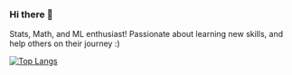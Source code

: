 ### Hi there 👋

<!--
**rmateusc/rmateusc** is a ✨ _special_ ✨ repository because its `README.md` (this file) appears on your GitHub profile.

Here are some ideas to get you started:

- 🔭 I’m currently working on ...
- 🌱 I’m currently learning ...
- 👯 I’m looking to collaborate on ...
- 🤔 I’m looking for help with ...
- 💬 Ask me about ...
- 📫 How to reach me: ...
- 😄 Pronouns: ...
- ⚡ Fun fact: ...
-->
Stats, Math, and ML enthusiast! 
Passionate about learning new skills, and help others on their journey :) 

[![Top Langs](https://github-readme-stats.vercel.app/api/top-langs/?username=rmateusc&langs_count=5)](https://github.com/rmateusc/github-readme-stats)
